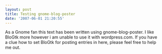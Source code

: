 ```yaml
---
layout: post
title: Testing gnome-blog-poster
date: '2007-06-01 21:20:55'
---
```


As a Gnome fan this text has been written using gnome-blog-poster. I like BloGtk more however i am unable to use it with wordpress.com. If you have a clue how to set BloGtk for posting entries in here, please feel free to help me out.